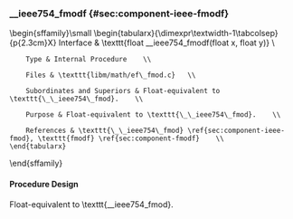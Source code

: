 ### \_\_ieee754\_fmodf {#sec:component-ieee-fmodf}

\begin{sffamily}\small
	\begin{tabularx}{\dimexpr\textwidth-1\tabcolsep}{p{2.3cm}X}
		Interface       & \texttt{float \_\_ieee754\_fmodf(float x, float y)} \\ 
		
		Type & Internal Procedure    \\ 
		
		Files & \texttt{libm/math/ef\_fmod.c}   \\ 
		
		Subordinates and Superiors & Float-equivalent to \texttt{\_\_ieee754\_fmod}.    \\ 
		
		Purpose & Float-equivalent to \texttt{\_\_ieee754\_fmod}.    \\ 
		
		References & \texttt{\_\_ieee754\_fmod} \ref{sec:component-ieee-fmod}, \texttt{fmodf} \ref{sec:component-fmodf}    \\ 
	\end{tabularx}
\end{sffamily}

#### Procedure Design

Float-equivalent to \texttt{\_\_ieee754\_fmod}.